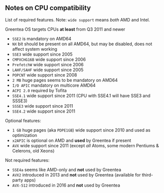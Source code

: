 ## Notes on CPU compatibility

List of required features. Note: `wide support` means *both* AMD and Intel.

Greentea OS targets CPUs **at least** from Q3 2011 and newer

- `SSE2` is mandatory on AMD64
- `NX` bit should be present on all AMD64, but may be disabled, does not affect system working
- `SSE3` wide support since 2005
- `CMPXCHG16B` wide support since 2006
- `PrefetchW` wide support since 2006
- `LAHF/SAHF` wide support since 2005
- `POPCNT` wide support since 2008
- `2 MB` huge pages seems to be mandatory on AMD64
- `I/O APIC` mandatory on multicore AMD64
- `ACPI 2.0` required by Tofita
- `SSE4.1` wide support since 2011 (CPU with SSE4.1 will have SSE3 and SSSE3)
- `SSSE3` wide support since 2011
- `SSE4.2` wide support since 2011

Optional features:

- `1 GB` huge pages (aka `PDPE1GB`) wide support since 2010 and used as optimization
- `x2APIC` is optional on AMD and **used** by Greentea if present
- `AVX` wide support since 2011 (except *all* Atoms, some modern Pentiums & Celerons, old Xeons)

Not required features:

- `SSE4a` seems like AMD-only and **not** used by Greentea
- `AVX2` introduced in 2013 and **not** used by Greentea (available for third-party apps)
- `AVX-512` introduced in 2016 and **not** used by Greentea
